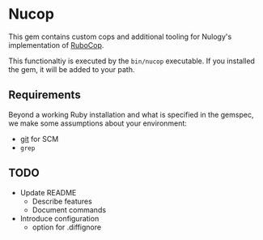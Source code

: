 # Nucop

This gem contains custom cops and additional tooling for Nulogy's implementation of [RuboCop](https://github.com/rubocop-hq/rubocop).

This functionaltiy is executed by the `bin/nucop` executable. If you installed the gem, it will be added to your path.

## Requirements

Beyond a working Ruby installation and what is specified in the gemspec, we make some assumptions about your environment:

* [git](https://git-scm.com/) for SCM
* `grep`

## TODO

* Update README
  * Describe features
  * Document commands
* Introduce configuration
  * option for .diffignore
